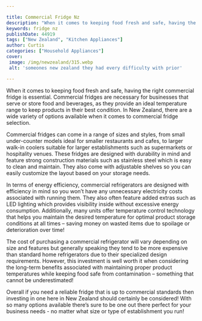 ```yaml
---

title: Commercial Fridge Nz
description: "When it comes to keeping food fresh and safe, having the right commercial fridge is essential. Commercial fridges are necessary fo...scroll on and keep learning"
keywords: fridge nz
publishDate: 44919
tags: ["New Zealand", "Kitchen Appliances"]
author: Curtis
categories: ["Household Appliances"]
cover: 
 image: /img/newzealand/315.webp
 alt: 'someones new zealand they had every difficulty with prior'

---
```


When it comes to keeping food fresh and safe, having the right commercial fridge is essential. Commercial fridges are necessary for businesses that serve or store food and beverages, as they provide an ideal temperature range to keep products in their best condition. In New Zealand, there are a wide variety of options available when it comes to commercial fridge selection. 

Commercial fridges can come in a range of sizes and styles, from small under-counter models ideal for smaller restaurants and cafes, to larger walk-in coolers suitable for larger establishments such as supermarkets or hospitality venues. These fridges are designed with durability in mind and feature strong construction materials such as stainless steel which is easy to clean and maintain. They also come with adjustable shelves so you can easily customize the layout based on your storage needs. 

In terms of energy efficiency, commercial refrigerators are designed with efficiency in mind so you won’t have any unnecessary electricity costs associated with running them. They also often feature added extras such as LED lighting which provides visibility inside without excessive energy consumption. Additionally, many units offer temperature control technology that helps you maintain the desired temperature for optimal product storage conditions at all times – saving money on wasted items due to spoilage or deterioration over time! 

The cost of purchasing a commercial refrigerator will vary depending on size and features but generally speaking they tend to be more expensive than standard home refrigerators due to their specialized design requirements. However, this investment is well worth it when considering the long-term benefits associated with maintaining proper product temperatures while keeping food safe from contamination – something that cannot be underestimated! 

Overall if you need a reliable fridge that is up to commercial standards then investing in one here in New Zealand should certainly be considered! With so many options available there’s sure to be one out there perfect for your business needs - no matter what size or type of establishment you run!
